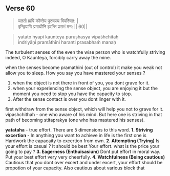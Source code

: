 ## Verse 60

> यततो ह्यपि कौन्तेय पुरुषस्य विपश्चित: |  
इन्द्रियाणि प्रमाथीनि हरन्ति प्रसभं मन: || 60||

>yatato hyapi kaunteya puruṣhasya vipaśhchitaḥ  
indriyāṇi pramāthīni haranti prasabhaṁ manaḥ

The turbulent senses of the even the wise person who is 
watchfully striving indeed, O Kaunteya, forcibly carry away the mine.  

when the senses become pramathini (out of control) it make you weak not allow you to sleep. How you say you have mastered your senses ? 
1. when the object is not there in front of you, you dont grave for it.
2. when your experiencing the sense object, you are enjoying it but the moment you need to stop you have the capacity to stop.
3. After the sense contact is over you dont linger with it.

first withdraw from the sense object, which will help you not to grave for it.  
vipashchithah - one who aware of his mind. But here one is striving in that path of becoming stitaprakya (one who has mastered his senses). 

**yatataha** - true effort. There are 5 dimensions to this word. 
**1. Striving excertion** - In anything you want to achieve in life is the first one is Hardwork the capacaity to excertion from own. 
**2. Attempting (Trying)** Is your effort is casual ? It should be best Your effort. what is the price your going to pay ? 
**3. Eagerness (Enthuisasium)** Dont put effort in moral way. Put your best effort very very cheerfully.
**4. Watchfulness (Being cautious)**  Cautious that you dont over excert and under excert, your effort should be propotion of your capacity. Also cautious about various block that





<!--stackedit_data:
eyJoaXN0b3J5IjpbMTQ0NzU0NDYwNCwtMzY2NjA2MDY0LDEyNz
YyNjY5ODEsNDYwNDU2OTM2LC0xODg3NzQ5MjgxLC0xMjMxMDE2
MjE3XX0=
-->